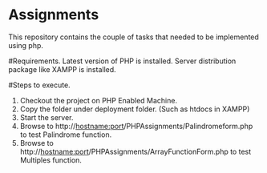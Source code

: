 # Assignments
This repository contains the couple of tasks that needed to be implemented using php.


#Requirements.
Latest version of PHP is installed. Server distribution package like XAMPP is installed.

#Steps to execute.

1. Checkout the project on PHP Enabled Machine.
2. Copy the folder under deployment folder. (Such as htdocs in XAMPP)
3. Start the server. 
4. Browse to http://<hostname:port>/PHPAssignments/Palindromeform.php to test Palindrome function.
5. Browse to http://<hostname:port>/PHPAssignments/ArrayFunctionForm.php to test Multiples function.
